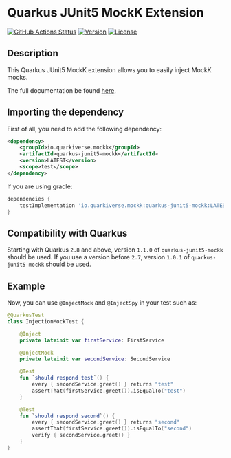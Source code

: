 # Quarkus JUnit5 MockK Extension

[![GitHub Actions Status](<https://img.shields.io/github/workflow/status/quarkiverse/quarkus-mockk/Build?logo=GitHub&style=for-the-badge>)](https://github.com/quarkiverse/quarkus-mockk/actions?query=workflow%3ABuild)
[![Version](https://img.shields.io/maven-central/v/io.quarkiverse.mockk/quarkus-junit5-mockk?logo=apache-maven&style=for-the-badge)](https://search.maven.org/artifact/io.quarkiverse.mockk/quarkus-junit5-mockk)
[![License](https://img.shields.io/github/license/quarkusio/quarkus?style=for-the-badge&logo=apache)](https://www.apache.org/licenses/LICENSE-2.0)

## Description

This Quarkus JUnit5 MockK extension allows you to easily inject MockK mocks.

The full documentation be found [here](https://quarkiverse.github.io/quarkiverse-docs/quarkus-mockk/dev/index.html).

## Importing the dependency

First of all, you need to add the following dependency:

```xml
<dependency>
    <groupId>io.quarkiverse.mockk</groupId>
    <artifactId>quarkus-junit5-mockk</artifactId>
    <version>LATEST</version>
    <scope>test</scope>
</dependency>
```
If you are using gradle: 

````groovy
dependencies {
    testImplementation 'io.quarkiverse.mockk:quarkus-junit5-mockk:LATEST'
}
````

## Compatibility with Quarkus

Starting with Quarkus `2.8` and above, version `1.1.0` of `quarkus-junit5-mockk` should be used.
If you use a version before `2.7`, version `1.0.1` of `quarkus-junit5-mockk` should be used.

## Example

Now, you can use `@InjectMock` and `@InjectSpy` in your test such as: 

````kotlin
@QuarkusTest
class InjectionMockTest {

    @Inject
    private lateinit var firstService: FirstService

    @InjectMock
    private lateinit var secondService: SecondService

    @Test
    fun `should respond test`() {
        every { secondService.greet() } returns "test"
        assertThat(firstService.greet()).isEqualTo("test")
    }

    @Test
    fun `should respond second`() {
        every { secondService.greet() } returns "second"
        assertThat(firstService.greet()).isEqualTo("second")
        verify { secondService.greet() }
    }
}
````
